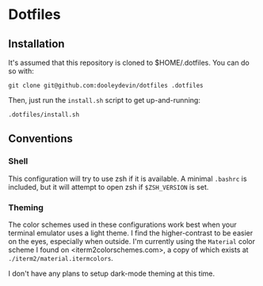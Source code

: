 # Dotfiles
## Installation
It's assumed that this repository is cloned to $HOME/.dotfiles.
You can do so with:
```
git clone git@github.com:dooleydevin/dotfiles .dotfiles
```

Then, just run the `install.sh` script to get up-and-running:
```
.dotfiles/install.sh
```

## Conventions
### Shell
This configuration will try to use zsh if it is available.
A minimal `.bashrc` is included, but it will attempt to open
zsh if `$ZSH_VERSION` is set.

### Theming
The color schemes used in these configurations work best when
your terminal emulator uses a light theme. I find the higher-contrast
to be easier on the eyes, especially when outside.
I'm currently using the `Material` color scheme I found on
<iterm2colorschemes.com>, a copy of which exists at
`./iterm2/material.itermcolors`.

I don't have any plans to setup dark-mode theming at this time.
